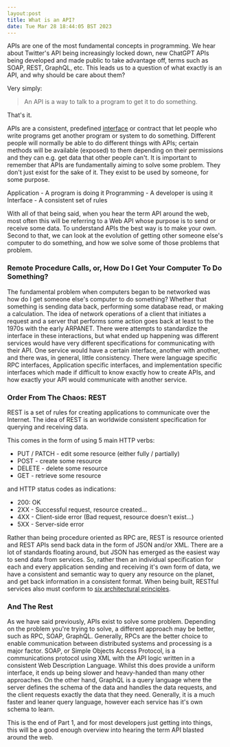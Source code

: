 ```yaml
---
layout:post
title: What is an API? 
date: Tue Mar 28 18:44:05 BST 2023
---
```

APIs are one of the most fundamental concepts in programming. We hear about Twitter's API being increasingly locked down, new ChatGPT APIs being developed and made public to take advantage off, terms such as SOAP, REST, GraphQL, etc. This leads us to a question of what exactly is an API, and why should be care about them?

Very simply:

> An API is a way to talk to a program to get it to do something.

That's it.

APIs are a consistent, predefined [interface](https://techterms.com/definition/interface) or contract that let people who write programs get another program or system to do something. Different people will normally be able to do different things with APIs; certain methods will be available (exposed) to them depending on their permissions and they can e.g. get data that other people can't. It is important to remember that APIs are fundamentally aiming to solve some problem. They don't just exist for the sake of it. They exist to be used by someone, for some purpose.

Application - A program is doing it
Programming - A developer is using it
Interface - A consistent set of rules

With all of that being said, when you hear the term API around the web, most often this will be referring to a Web API whose purpose is to send or receive some data. To understand APIs the best way is to make your own. Second to that, we can look at the evolution of getting other someone else's computer to do something, and how we solve some of those problems that problem.

### Remote Procedure Calls, or, How Do I Get Your Computer To Do Something?
The fundamental problem when computers began to be networked was how do I get someone else's computer to do something? Whether that something is sending data back, performing some database read, or making a calculation. The idea of network operations of a client that initiates a request and a server that performs some action goes back at least to the 1970s with the early ARPANET. There were attempts to standardize the interface in these interactions, but what ended up happening was different services would have very different specifications for communicating with their API. One service would have a certain interface, another with another, and there was, in general, little consistency. There were language specific RPC interfaces, Application specific interfaces, and implementation specific interfaces which made if difficult to know exactly how to create APIs, and how exactly your API would communicate with another service.

### Order From The Chaos: REST
REST is a set of rules for creating applications to communicate over the Internet. The idea of REST is an worldwide consistent specification for querying and receiving data.

This comes in the form of using 5 main HTTP verbs:
- PUT / PATCH - edit some resource (either fully / partially)
- POST - create some resource
- DELETE - delete some resource
- GET - retrieve some resource

and HTTP status codes as indications:
- 200: OK
- 2XX - Successful request, resource created...
- 4XX - Client-side error (Bad request, resource doesn't exist...)
- 5XX - Server-side error

Rather than being procedure oriented as RPC are, REST is resource oriented and REST APIs send back data in the form of JSON and/or XML. There are a lot of standards floating around, but JSON has emerged as the easiest way to send data from services. So, rather then an individual specification for each and every application sending and receiving it's own form of data, we have a consistent and semantic way to query any resource on the planet, and get back information in a consistent format. When being built, RESTful services also must conform to [six architectural principles](https://www.webscrapingapi.com/rest-api-architecture-constraints).

### And The Rest
As we have said previously, APIs exist to solve some problem. Depending on the problem you're trying to solve, a different approach may be better, such as RPC, SOAP, GraphQL. Generally, RPCs are the better choice to enable communication between distributed systems and processing is a major factor. SOAP, or Simple Objects Access Protocol, is a communications protocol using XML with the API logic written in a consistent Web Description Language. Whilst this does provide a uniform interface, it ends up being slower and heavy-handed than many other approaches. On the other hand, GraphQL is a query language where the server defines the schema of the data and handles the data requests, and the client requests exactly the data that they need. Generally, it is a much faster and leaner query language, however each service has it's own schema to learn.


This is the end of Part 1, and for most developers just getting into things, this will be a good enough overview into hearing the term API blasted around the web.
